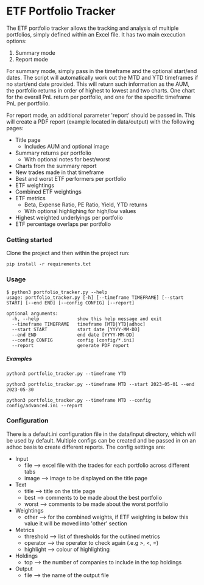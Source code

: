 # ETF Portfolio Tracker
The ETF portfolio tracker allows the tracking and analysis of multiple portfolios, simply defined within an Excel file.
It has two main execution options:
1) Summary mode
2) Report mode

For summary mode, simply pass in the timeframe and the optional start/end dates.
The script will automatically work out the MTD and YTD timeframes if no start/end date provided.
This will return such information as the AUM, the portfolio returns in order of highest to lowest and two charts.
One chart for the overall PnL return per portfolio, and one for the specific timeframe PnL per portfolio.

For report mode, an additional parameter 'report' should be passed in.
This will create a PDF report (example located in data/output) with the following pages:
- Title page
  - Includes AUM and optional image
- Summary returns per portfolio
  - With optional notes for best/worst
- Charts from the summary report
- New trades made in that timeframe
- Best and worst ETF performers per portfolio
- ETF weightings
- Combined ETF weightings
- ETF metrics
  - Beta, Expense Ratio, PE Ratio, Yield, YTD returns
  - With optional highlighing for high/low values
- Highest weighted underlyings per portfolio
- ETF percentage overlaps per portfolio

### Getting started
Clone the project and then within the project run:
```
pip install -r requirements.txt
```

### Usage
```
$ python3 portfolio_tracker.py --help
usage: portfolio_tracker.py [-h] [--timeframe TIMEFRAME] [--start START] [--end END] [--config CONFIG] [--report]

optional arguments:
  -h, --help              show this help message and exit
  --timeframe TIMEFRAME   timeframe [MTD|YTD|adhoc]
  --start START           start date [YYYY-MM-DD]
  --end END               end date [YYYY-MM-DD]
  --config CONFIG         config [config/*.ini]
  --report                generate PDF report
```

##### Examples
```
python3 portfolio_tracker.py --timeframe YTD

python3 portfolio_tracker.py --timeframe MTD --start 2023-05-01 --end 2023-05-30

python3 portfolio_tracker.py --timeframe MTD --config config/advanced.ini --report
```

### Configuration
There is a default.ini configuration file in the data/input directory, which will be used by default.
Multiple configs can be created and be passed in on an adhoc basis to create different reports.
The config settings are:
- Input
  - file --> excel file with the trades for each portfolio across different tabs
  - image --> image to be displayed on the title page
- Text
  - title --> title on the title page
  - best --> comments to be made about the best portfolio
  - worst --> comments to be made about the worst portfolio
- Weightings
  - other --> for the combined weights, if ETF weighting is below this value it will be moved into 'other' section
- Metrics
  - threshold --> list of thresholds for the outlined metrics
  - operator --> the operator to check again (.e.g >, <, =)
  - highlight --> colour of highlighting
- Holdings
  - top --> the number of companies to include in the top holdings
- Output
  - file --> the name of the output file
